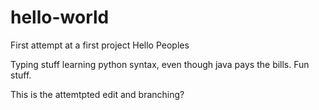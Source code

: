 # hello-world
First attempt at a first project
Hello Peoples

Typing stuff learning python syntax, even though java pays the bills.
Fun stuff.

This is the attemtpted edit and branching?
